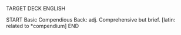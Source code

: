TARGET DECK
ENGLISH

START
Basic
Compendious
Back: adj. Comprehensive but brief. [latin: related to *compendium]
END
